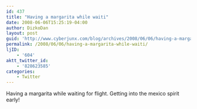 ```yaml
---
id: 437
title: "Having a margarita while waiti"
date: 2008-06-06T15:25:19-04:00
author: DizkoDan
layout: post
guid: 'http://www.cyberjunx.com/blog/archives/2008/06/06/having-a-margarita-while-waiti/'
permalink: /2008/06/06/having-a-margarita-while-waiti/
ljID:
    - '604'
aktt_twitter_id:
    - '828623585'
categories:
    - Twitter
---
```


Having a margarita while waiting for flight. Getting into the mexico spirit early!